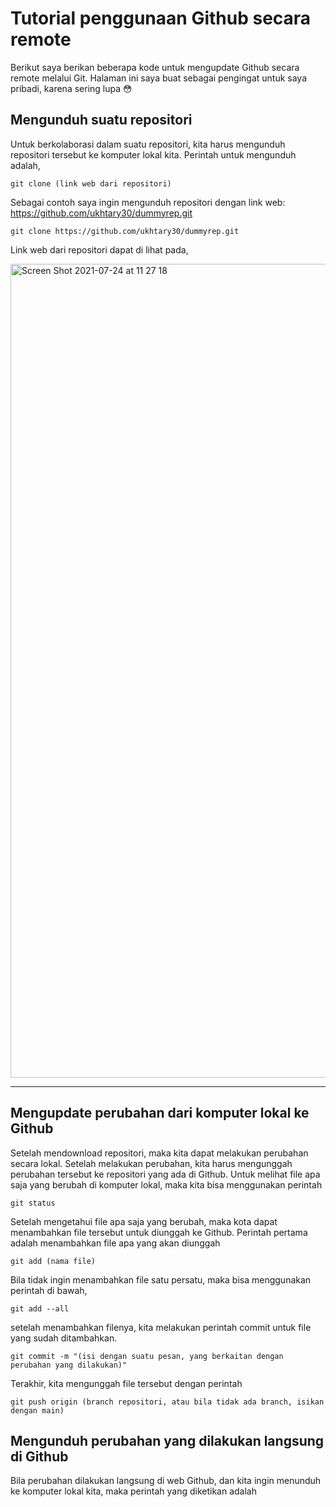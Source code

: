 # Tutorial penggunaan Github secara remote

Berikut saya berikan beberapa kode untuk mengupdate Github secara remote melalui Git. Halaman ini saya buat sebagai pengingat untuk saya pribadi, karena sering lupa :flushed:

## Mengunduh suatu repositori

Untuk berkolaborasi dalam suatu repositori, kita harus mengunduh repositori tersebut ke komputer lokal kita. Perintah untuk mengunduh adalah,

    git clone (link web dari repositori)
    
Sebagai contoh saya ingin mengunduh repositori dengan link web: https://github.com/ukhtary30/dummyrep.git

    git clone https://github.com/ukhtary30/dummyrep.git
    
Link web dari repositori dapat di lihat pada,

<img width="1302" alt="Screen Shot 2021-07-24 at 11 27 18" src="https://user-images.githubusercontent.com/87349156/126854977-e6d0376e-ab02-4943-aadd-71106516d3ef.png">

---

## Mengupdate perubahan dari komputer lokal ke Github

Setelah mendownload repositori, maka kita dapat melakukan perubahan secara lokal. Setelah melakukan perubahan, kita harus mengunggah perubahan tersebut ke repositori yang ada di Github. Untuk melihat file apa saja yang berubah di komputer lokal, maka kita bisa menggunakan perintah

    git status

Setelah mengetahui file apa saja yang berubah, maka kota dapat menambahkan file tersebut untuk diunggah ke Github. Perintah pertama adalah menambahkan file apa yang akan diunggah

    git add (nama file)
    
Bila tidak ingin menambahkan file satu persatu, maka bisa menggunakan perintah di bawah,

    git add --all

setelah menambahkan filenya, kita melakukan perintah commit untuk file yang sudah ditambahkan. 

    git commit -m "(isi dengan suatu pesan, yang berkaitan dengan perubahan yang dilakukan)"
    
Terakhir, kita mengunggah file tersebut dengan perintah

    git push origin (branch repositori, atau bila tidak ada branch, isikan dengan main)
    
## Mengunduh perubahan yang dilakukan langsung di Github

Bila perubahan dilakukan langsung di web Github, dan kita ingin menunduh ke komputer lokal kita, maka perintah yang diketikan adalah 


